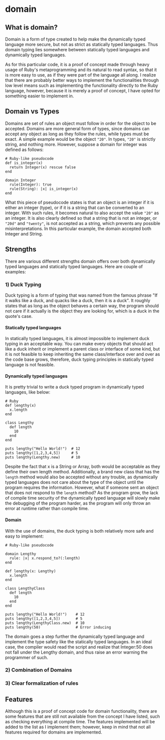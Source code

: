 # domain

## What is domain?

Domain is a form of type created to help make the dynamically typed language more secure, but not as strict as statically typed languages.  Thus domain typing lies somewhere between statically typed languages and dynamically typed languages.

As for this particular code, it is a proof of concept made through heavy usage of Ruby's metaprogramming and its natural to read syntax, so that it is more easy to use, as if they were part of the language all along.  I realize that there are probably better ways to implement the functionalities through low level means such as implementing the functionality directly to the Ruby language, however, because it is merely a proof of concept, I have opted for something easier to implement in.

## Domain vs Types

Domains are set of rules an object must follow in order for the object to be accepted.  Domains are more general form of types, since domains can accept any object as long as they follow the rules, while types must be exact.  A simple example would be the object `"20"`.  In types, `"20"` is strictly string, and nothing more.  However, suppose a domain for integer was defined as follows:

```
# Ruby-like pseudocode
def is_integer(x)
  return Integer(x) rescue false
end

domain Integer
  rule(Integer): true
  rule(String): |x| is_integer(x)
end
```

What this piece of pseudocode states is that an object is an integer if it is either an integer (type), or if it is a string that can be converted to an integer.  With such rules, it becomes natural to also accept the value `"20"` as an integer.  It is also clearly defined so that a string that is not an integer, or `"20d"` and `"twenty"`, is not accepted as a string, which prevents any possible misinterpretations.  In this particular example, the domain accepted both Integer and String.

## Strengths

There are various different strengths domain offers over both dynamically typed languages and statically typed languages.  Here are couple of examples:

### 1) Duck Typing

Duck typing is a form of typing that was named from the famous phrase "If it walks like a duck, and quacks like a duck, then it is a duck".  It roughly states that as long as the object behaves a certain way, the program should not care if it actually is the object they are looking for, which is a duck in the quote's case.

#### Statically typed languages

In statically typed languages, it is almost impossible to implement duck typing in an acceptable way.  You can make every objects that should act like a duck inherit or implement a parent class or interface of some kind, but it is not feasible to keep inheriting the same class/interface over and over as the code base grows, therefore, duck typing principles in statically typed language is not feasible.

#### Dynamically typed languages

It is pretty trivial to write a duck typed program in dynamically typed languages, like below:

```
# Ruby
def lengthy(x)
  x.length
end

class Lengthy
  def length
    10
  end
end

puts lengthy("Hello World!")  # 12
puts lengthy([1,2,3,4,5])     # 5
puts lengthy(Lengthy.new)     # 10
```

Despite the fact that x is a String or Array, both would be acceptable as they define their own length method.  Additionally, a brand new class that has the `length` method would also be accepted without any trouble, as dynamically typed languages does not care about the type of the object until the program requires the information.  However, what if someone sent an object that does not respond to the `length` method?  As the program grow, the lack of compile time security of the dynamically typed language will slowly make the debugging of the program harder, as the program will only throw an error at runtime rather than compile time.

#### Domain

With the use of domains, the duck typing is both relatively more safe and easy to implement:

```
# Ruby-like pseudocode

domain Lengthy
  rule: |x| x.respond_to?(:length)
end

def lengthy(x: Lengthy)
  x.length
end

class LengthyClass
  def length
    10
  end
end

puts lengthy("Hello World!")    # 12
puts lengthy([1,2,3,4,5])       # 5
puts lengthy(LengthyClass.new)  # 10
puts lengthy(50)                # Error inducing
```

The domain goes a step further the dynamically typed language and implement the type safety like the statically typed languages.  In an ideal case, the compiler would read the script and realize that Integer:50 does not fall under the Lengthy domain, and thus raise an error warning the programmer of such.

### 2) Combination of Domains
### 3) Clear formalization of rules

## Features

Although this is a proof of concept code for domain functionality, there are some features that are still not available from the concept I have listed, such as checking everything at compile time.  The features implemented will be added to the list as I implement them; however, keep in mind that not all features required for domains are implemented.
